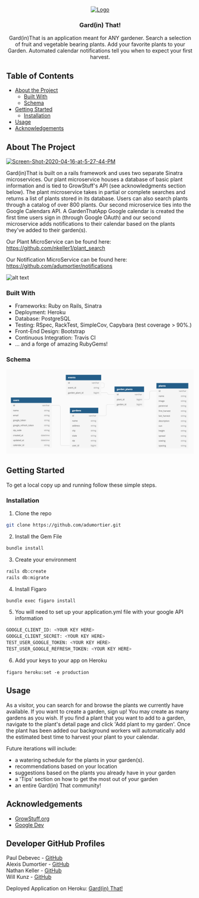 <!-- PROJECT LOGO -->
<br />
<p align="center">
  <a href="https://gardenthat.herokuapp.com/">
    <img src="http://pureimg.com/public/uploads/large/241498764339cigllzrqdmwcdvdfqlnvthbmmfjytjttwf0qxzg2b5p6kevggmjzkyixvbv7nhdj3qhz3xyvydqcyjp85mietxfj9mvbs1bgytyl.jpg" alt="Logo" width="80" height="80">
  </a>

  <h3 align="center">Gard(in) That!</h3>

<p align="center">
Gard(in)That is an application meant for ANY gardener. Search a selection of fruit and vegetable bearing plants. Add your favorite plants to your Garden. Automated calendar notifications tell you when to expect your first harvest.

<!-- TABLE OF CONTENTS -->
## Table of Contents

* [About the Project](#about-the-project)
  * [Built With](#built-with)
  * [Schema](#schema)
* [Getting Started](#getting-started)
  * [Installation](#installation)
* [Usage](#usage)
* [Acknowledgements](#acknowledgements)


<!-- ABOUT THE PROJECT -->
## About The Project

<a href="https://ibb.co/fpgZSxG"><img src="https://i.ibb.co/FwrcWDq/Screen-Shot-2020-04-16-at-5-27-44-PM.png" alt="Screen-Shot-2020-04-16-at-5-27-44-PM" border="0"></a>

Gard(in)That is built on a rails framework and uses two separate Sinatra microservices. Our plant microservice houses a database of basic plant information and is tied to GrowStuff's API (see acknowledgments section below). The plant microservice takes in partial or complete searches and returns a list of plants stored in its database. Users can also search plants through a catalog of over 800 plants. Our second microservice ties into the Google Calendars API. A GardenThatApp Google calendar is created the first time users sign in (through Google OAuth) and our second microservice adds notifications to their calendar based on the plants they've added to their garden(s). 

Our Plant MicroService can be found here: https://github.com/nkeller1/plant_search

Our Notification MicroService can be found here: https://github.com/adumortier/notifications

![alt text](app/assets/images/demo_gardenthat.gif)

### Built With

* Frameworks: Ruby on Rails, Sinatra
* Deployment: Heroku
* Database: PostgreSQL
* Testing: RSpec, RackTest, SimpleCov, Capybara (test coverage > 90%.)
* Front-End Design: Bootstrap
* Continuous Integration: Travis CI
* ... and a forge of amazing RubyGems!

### Schema

![alt text](app/assets/images/schema.png)

<!-- GETTING STARTED -->
## Getting Started

To get a local copy up and running follow these simple steps.

### Installation

1. Clone the repo
```sh
git clone https://github.com/adumortier.git
```
2. Install the Gem File
```sh
bundle install
```
3. Create your environment
```sh
rails db:create
rails db:migrate
```
4. Install Figaro
```sh
bundle exec figaro install
```
5. You will need to set up your application.yml file with your google API information
```sh
GOOGLE_CLIENT_ID: <YOUR KEY HERE>
GOOGLE_CLIENT_SECRET: <YOUR KEY HERE>
TEST_USER_GOOGLE_TOKEN: <YOUR KEY HERE>
TEST_USER_GOOGLE_REFRESH_TOKEN: <YOUR KEY HERE>
```
6. Add your keys to your app on Heroku 

`figaro heroku:set -e production`

<!-- USAGE EXAMPLES -->
## Usage

As a visitor, you can search for and browse the plants we currently have available. If you want to create a garden, sign up! You may create as many gardens as you wish.  If you find a plant that you want to add to a garden, navigate to the plant's detail page and click 'Add plant to my garden'. Once the plant has been added our background workers will automatically add the estimated best time to harvest your plant to your calendar. 

Future iterations will include: 
* a watering schedule for the plants in your garden(s). 
* recommendations based on your location
* suggestions based on the plants you already have in your garden
* a 'Tips' section on how to get the most out of your garden
* an entire Gard(in) That community!

<!-- ACKNOWLEDGEMENTS -->
## Acknowledgements

* [GrowStuff.org](https://www.growstuff.org/)
* [Google Dev](https://console.developers.google.com/)

## Developer GitHub Profiles

Paul Debevec - [GitHub](https://github.com/PaulDebevec) <br>
Alexis Dumortier - [GitHub](https://github.com/adumortier)<br>
Nathan Keller - [GitHub](https://github.com/nkeller1)<br>
Will Kunz - [GitHub](https://github.com/willkunz13)<br>

Deployed Application on Heroku: [Gard(in) That!](https://gardenthat.herokuapp.com/)
